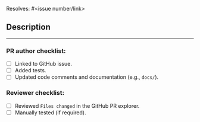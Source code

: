 <!-- < < < < < < < < < < < < < < < < < < < < < < < < < < < < < < < < < ☺
v                               ✰  Thanks for creating a PR! ✰
v    Before smashing the submit button please review the checkboxes.
v    If a checkbox is n/a - please still include it but + a little note why
☺ > > > > > > > > > > > > > > > > > > > > > > > > > > > > > > > > >  -->

Resolves: #\<issue number/link\>

## Description


______

### PR author checklist:
- [ ] Linked to GitHub issue.
- [ ] Added tests.
- [ ] Updated code comments and documentation (e.g., `docs/`).

### Reviewer checklist:
- [ ] Reviewed `Files changed` in the GitHub PR explorer.
- [ ] Manually tested (if required).
